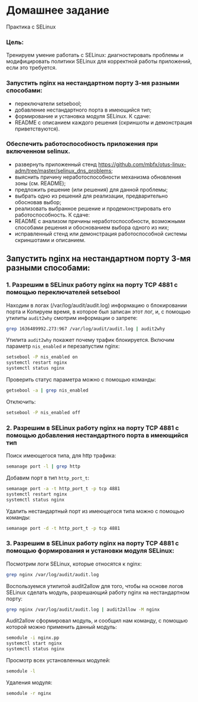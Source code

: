 # Домашнее задание
Практика с SELinux

### Цель:
Тренируем умение работать с SELinux: диагностировать проблемы и модифицировать политики SELinux для корректной работы приложений, если это требуется.

### Запустить nginx на нестандартном порту 3-мя разными способами:
- переключатели setsebool;
- добавление нестандартного порта в имеющийся тип;
- формирование и установка модуля SELinux. К сдаче:
- README с описанием каждого решения (скриншоты и демонстрация приветствуются).
### Обеспечить работоспособность приложения при включенном selinux.
- развернуть приложенный стенд https://github.com/mbfx/otus-linux-adm/tree/master/selinux_dns_problems;
- выяснить причину неработоспособности механизма обновления зоны (см. README);
- предложить решение (или решения) для данной проблемы;
- выбрать одно из решений для реализации, предварительно обосновав выбор;
- реализовать выбранное решение и продемонстрировать его работоспособность. К сдаче:
- README с анализом причины неработоспособности, возможными способами решения и обоснованием выбора одного из них;
- исправленный стенд или демонстрация работоспособной системы скриншотами и описанием.

## Запустить nginx на нестандартном порту 3-мя разными способами:

### 1. Разрешим в SELinux работу nginx на порту TCP 4881 c помощью переключателей setsebool

Находим в логах (/var/log/audit/audit.log) информацию о блокировании порта и Копируем время, в которое был записан этот лог, и, с помощью утилиты `audit2why` смотрим информации о запрете:
```sh
grep 1636489992.273:967 /var/log/audit/audit.log | audit2why
```
Утилита `audit2why` покажет почему трафик блокируется. Включим параметр `nis_enabled` и перезапустим nginx:
```sh
setsebool -P nis_enabled on
systemctl restart nginx
systemctl status nginx
```
Проверить статус параметра можно с помощью команды:
```sh
getsebool -a | grep nis_enabled
```
Отключить:
```sh
setsebool -P nis_enabled off
```

### 2. Разрешим в SELinux работу nginx на порту TCP 4881 c помощью добавления нестандартного порта в имеющийся тип
Поиск имеющегося типа, для http трафика: 
```sh
semanage port -l | grep http
```
Добавим порт в тип `http_port_t`:
```sh
semanage port -a -t http_port_t -p tcp 4881
systemctl restart nginx
systemctl status nginx
```
Удалить нестандартный порт из имеющегося типа можно с помощью команды:
```sh
semanage port -d -t http_port_t -p tcp 4881
```

### 3. Разрешим в SELinux работу nginx на порту TCP 4881 c помощью формирования и установки модуля SELinux:
Посмотрим логи SELinux, которые относятся к nginx:
```sh
grep nginx /var/log/audit/audit.log
```
Воспользуемся утилитой audit2allow для того, чтобы на основе логов SELinux сделать модуль, разрешающий работу nginx на нестандартном порту:
```sh
grep nginx /var/log/audit/audit.log | audit2allow -M nginx
```
Audit2allow сформировал модуль, и сообщил нам команду, с помощью которой можно применить данный модуль:
```sh
semodule -i nginx.pp
systemctl start nginx
systemctl status nginx
```
Просмотр всех установленных модулей: 
```sh
semodule -l
```
Удаления модуля:
```sh
semodule -r nginx
```
